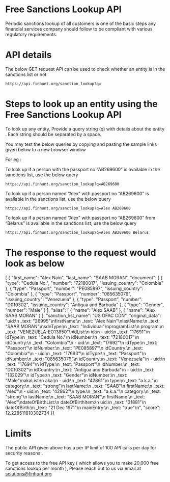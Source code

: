 # Free Sanctions Lookup API 

Periodic sanctions lookup of all customers is one of the basic steps any financial services company should follow to be compliant with various regulatory requirements.

# API details

The below GET request API can be used to check whether an entity is in the sanctions list or not

    https://api.finhunt.org/sanction_lookup?q=

 
# Steps to look up an entity using the Free Sanctions Lookup API

To look up any entity, Provide a query string (q) with details about the entity . Each string should be separated by a space.

You may test the below queries by copying and pasting the sample links given below to a new browser window

For eg :

To look up if a person with the passport no “AB269600” is available in the sanctions list, use the below query

    https://api.finhunt.org/sanction_lookup?q=AB269600

To look up if a person named “Alex” with passport no “AB269600” is available in the sanctions list, use the below query

    https://api.finhunt.org/sanction_lookup?q=Alex AB269600

To look up if a person named “Alex” with passport no “AB269600” from “Belarus” is available in the sanctions list, use the below query

    https://api.finhunt.org/sanction_lookup?q=Alex AB269600 Belarus 


# The response to the request would look as below

[
  {
    "first_name": "Alex Nain",
    "last_name": "SAAB MORAN",
    "document": [
      {
        "type": "Cedula No.",
        "number": "72180017",
        "issuing_country": "Colombia"
      },
      {
        "type": "Passport",
        "number": "PE085897",
        "issuing_country": "Colombia"
      },
      {
        "type": "Passport",
        "number": "085635076",
        "issuing_country": "Venezuela"
      },
      {
        "type": "Passport",
        "number": "D010302",
        "issuing_country": "Antigua and Barbuda"
      },
      {
        "type": "Gender",
        "number": "Male"
      }
    ],
    "alias": [
      {
        "name": "Alex SAAB"
      },
      {
        "name": "Alex SAAB MORAN"
      }
    ],
    "sanction_list_name": "US OFAC CDN",
    "original_data": "uid:\n  _text: \"26995\"\nfirstName:\n  _text: \"Alex Nain\"\nlastName:\n  _text: \"SAAB MORAN\"\nsdnType:\n  _text: \"Individual\"\nprogramList:\n  program:\n    _text: \"VENEZUELA-EO13850\"\nidList:\n  id:\n    - uid:\n        _text: \"17691\"\n      idType:\n        _text: \"Cedula No.\"\n      idNumber:\n        _text: \"72180017\"\n      idCountry:\n        _text: \"Colombia\"\n    - uid:\n        _text: \"17692\"\n      idType:\n        _text: \"Passport\"\n      idNumber:\n        _text: \"PE085897\"\n      idCountry:\n        _text: \"Colombia\"\n    - uid:\n        _text: \"17693\"\n      idType:\n        _text: \"Passport\"\n      idNumber:\n        _text: \"085635076\"\n      idCountry:\n        _text: \"Venezuela\"\n    - uid:\n        _text: \"17694\"\n      idType:\n        _text: \"Passport\"\n      idNumber:\n        _text: \"D010302\"\n      idCountry:\n        _text: \"Antigua and Barbuda\"\n    - uid:\n        _text: \"132029\"\n      idType:\n        _text: \"Gender\"\n      idNumber:\n        _text: \"Male\"\nakaList:\n  aka:\n    - uid:\n        _text: \"42861\"\n      type:\n        _text: \"a.k.a.\"\n      category:\n        _text: \"strong\"\n      lastName:\n        _text: \"SAAB\"\n      firstName:\n        _text: \"Alex\"\n    - uid:\n        _text: \"42862\"\n      type:\n        _text: \"a.k.a.\"\n      category:\n        _text: \"strong\"\n      lastName:\n        _text: \"SAAB MORAN\"\n      firstName:\n        _text: \"Alex\"\ndateOfBirthList:\n  dateOfBirthItem:\n    uid:\n      _text: \"31881\"\n    dateOfBirth:\n      _text: \"21 Dec 1971\"\n    mainEntry:\n      _text: \"true\"\n",
    "score": 12.228511810302734
  }]



# Limits

The public API given above has a per IP limit of 100 API calls per day for security reasons .

To get access to the free API key ( which allows you to make 20,000 free sanctions lookup per month  ), Please reach out to us via email at solutions@finhunt.org
